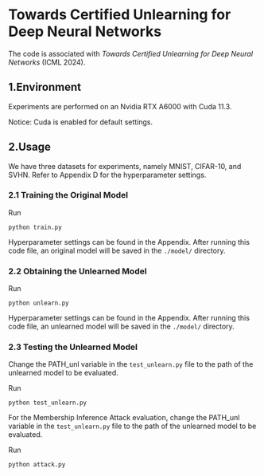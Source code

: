 # Towards Certified Unlearning for Deep Neural Networks
The code is associated with *Towards Certified Unlearning for Deep Neural Networks* (ICML 2024). 


## 1.Environment

Experiments are performed on an Nvidia RTX A6000 with Cuda 11.3. 

Notice: Cuda is enabled for default settings.


## 2.Usage
We have three datasets for experiments, namely MNIST, CIFAR-10, and SVHN. Refer to Appendix D for the hyperparameter settings.


### 2.1 Training the Original Model

Run

```python train.py```

Hyperparameter settings can be found in the Appendix. After running this code file, an original model will be saved in the ```./model/``` directory.


### 2.2 Obtaining the Unlearned Model

Run

```python unlearn.py```

Hyperparameter settings can be found in the Appendix. After running this code file, an unlearned model will be saved in the ```./model/``` directory.


### 2.3 Testing the Unlearned Model

Change the PATH_unl variable in the ```test_unlearn.py``` file to the path of the unlearned model to be evaluated.

Run 

```python test_unlearn.py```

For the Membership Inference Attack evaluation, change the PATH_unl variable in the ```test_unlearn.py``` file to the path of the unlearned model to be evaluated.

Run

```python attack.py```
